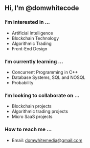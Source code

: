## Hi, I’m @domwhitecode

### I’m interested in ...
- Artificial Intelligence
- Blockchain Technology
- Algorithmic Trading
- Front-End Design

### I’m currently learning ...
- Concurrent Programming in C++
- Database Systems, SQL and NOSQL
- Probability

### I’m looking to collaborate on ...
- Blockchain projects
- Algorithmic trading projects
- Micro SaaS projects 


### How to reach me ...
- Email: domwhitemedia@gmail.com

<!---
domwhitecode/domwhitecode is a ✨ special ✨ repository because its `README.md` (this file) appears on your GitHub profile.
You can click the Preview link to take a look at your changes.
--->
